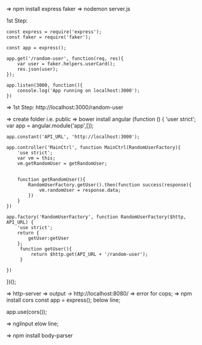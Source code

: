 => npm install express faker
=> nodemon server.js

1st Step:
```
const express = require('express');
const faker = require('faker');

const app = express();

app.get('/random-user', function(req, res){
    var user = faker.helpers.userCard();
    res.json(user);
});

app.listen(3000, function(){
    console.log('App running on localhost:3000');
})
```
=> 1st Step: http://localhost:3000/random-user

=> create folder i.e. public
=> bower install angular
(function () {
    'user strict';
    var app = angular.module('app',[]);

    app.constant('API_URL', 'http://localhost:3000');

    app.controller('MainCtrl', function MainCtrl(RandomUserFactory){
        'use strict';
        var vm = this;
        vm.getRandomUser = getRandomUser;


        function getRandomUser(){
            RandomUserFactory.getUser().then(function success(response){
                vm.randomUser = response.data;
            })
        }
    })

    app.factory('RandomUserFactory', function RandomUserFactory($http, API_URL) {
        'use strict';
        return {
            getUser:getUser
        };
         function getUser(){
             return $http.get(API_URL + '/random-user');
         }
 
    })
})();

=> http-server
=> output -> http://localhost:8080/
=> error for cops;
=> npm install cors
const app = express(); below line;

app.use(cors());

=> nglinput
elow line;

=> npm install body-parser

